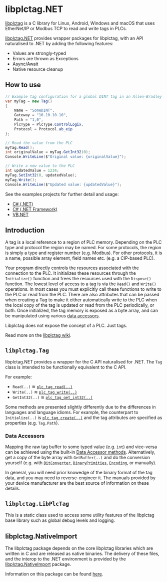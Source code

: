 # libplctag.NET

[libplctag](https://github.com/libplctag/libplctag) is a C library for Linux, Android, Windows and macOS that uses EtherNet/IP or Modbus TCP to read and write tags in PLCs.

[libplctag.NET](https://www.nuget.org/packages/libplctag/) provides wrapper packages for libplctag, with an API naturalised to .NET by adding the following features:

* Values are strongly-typed
* Errors are thrown as Exceptions
* Async/Await
* Native resource cleanup

## How to use 

```csharp
// Example tag configuration for a global DINT tag in an Allen-Bradley CompactLogix/ControlLogix PLC
var myTag = new Tag()
{
    Name = "SomeDINT",
    Gateway = "10.10.10.10",
    Path = "1,0",
    PlcType = PlcType.ControlLogix,
    Protocol = Protocol.ab_eip
};

// Read the value from the PLC
myTag.Read();
int originalValue = myTag.GetInt32(0);        
Console.WriteLine($"Original value: {originalValue}");

// Write a new value to the PLC
int updatedValue = 1234;
myTag.SetInt32(0, updatedValue);
myTag.Write();    
Console.WriteLine($"Updated value: {updatedValue}");
```

See the examples projects for further detail and usage:

* [C# (.NET)](../examples/CSharp%20DotNetCore/)
* [C# (.NET Framework)](../examples/CSharp%20DotNetFramework/)
* [VB.NET](../examples/VB.NET%20DotNetCore/Program.vb)

## Introduction

A tag is a local reference to a region of PLC memory.
Depending on the PLC type and protocol the region may be named.
For some protocols, the region is simply a type and register number (e.g. Modbus).
For other protocols, it is a name, possible array element, field names etc. (e.g. a CIP-based PLC).

Your program directly controls the resources associated with the connection to the PLC.
It initializes these resources through the `Initialize()` function and frees the resources used with the `Dispose()` function.
The lowest level of access to a tag is via the `Read()` and `Write()` operations.
In most cases you must explicitly call these functions to write to the PLC or read from the PLC.
There are also attributes that can be passed when creating a Tag to make it either automatically write to the PLC when the local copy of the tag is updated or read from the PLC periodically, or both.
Once initialized, the tag memory is exposed as a byte array, and can be manipulated using various [data accessors](https://github.com/libplctag/libplctag/wiki/API#tag-data-accessors).

Libplctag does not expose the concept of a PLC.
Just tags.

Read more on the [libplctag wiki](https://github.com/libplctag/libplctag/wiki/API).

## `libplctag.Tag`

libplctag.NET provides a wrapper for the C API naturalised for .NET.
The `Tag` class is intended to be functionally equivalent to the C API.

For example:

* `Read(..)` ≋ [`plc_tag_read(..)`](https://github.com/libplctag/libplctag/wiki/API#reading-a-tag)
* `Write(..)` ≋ [`plc_tag_write(..)`](https://github.com/libplctag/libplctag/wiki/API#writing-a-tag)
* `GetInt32(..)` ≋ [`plc_tag_get_int32(..)`](https://github.com/libplctag/libplctag/wiki/API#tag-data-accessors)

Some methods are presented slightly differently due to the differences in languages and language idioms.
For example, the counterpart to `Initialize(..)` is [`plc_tag_create(..)`](https://github.com/libplctag/libplctag/wiki/API#creating-a-tag-handle) and the tag attributes are specified as properties (e.g. `Tag.Path`).

### Data Accessors

Mapping the raw tag buffer to some typed value (e.g. `int`) and vice-versa can be achieved using the built-in [Data Accessor methods](https://github.com/libplctag/libplctag/wiki/API#tag-data-accessors).
Alternatively, get a copy of the byte array with `GetBuffer(..)` and do the conversion yourself (e.g. with [`BitConverter`](https://learn.microsoft.com/en-us/dotnet/api/system.bitconverter), [`BinaryPrimities`](https://learn.microsoft.com/en-us/dotnet/api/system.buffers.binary.binaryprimitives), [`Encoding`](https://learn.microsoft.com/en-us/dotnet/api/system.text.encoding), or manually).

In general, you will need prior knowedge of the binary format of the tag data, and you may need to reverse-engineer it.
The manuals provided by your device manufacturer are the best source of information on these details.

## `libplctag.LibPlcTag`

This is a static class used to access some utility features of the libplctag base library such as global debug levels and logging.

## libplctag.NativeImport

The libplctag package depends on the core libplctag libraries which are written in C and are released as native binaries.
The delivery of these files, and the interop to the .NET environment is provided by the [libplctag.NativeImport](https://www.nuget.org/packages/libplctag.NativeImport/) package.

Information on this package can be found [here](libplctag.NativeImport.md).
